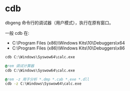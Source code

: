 # cdb

dbgeng 命令行的调试器（用户模式），执行在原有窗口。

一般 cdb 在:

- C:\Program Files (x86)\Windows Kits\10\Debuggers\x64
- C:\Program Files (x86)\Windows Kits\10\Debuggers\x86

```bat
cdb C:\Windows\Syswow64\calc.exe
```

```bat
@rem 调试计算器
cdb C:\Windows\Syswow64\calc.exe

@rem -z 用于分析 *.dmp *.cab *.exe *.dll
cdb -z C:\Windows\Syswow64\calc.exe
```
